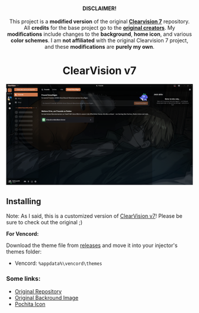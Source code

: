 [original_src]: https://github.com/ClearVision/ClearVision-v7
[creators]: https://github.com/ClearVision
[example-screenshot]: https://raw.githubusercontent.com/BalthasarBH/ClearVision-v7-Chainsaw-Man/refs/heads/master/pictures/example-screenshot.png

<div align="center">
	
#### DISCLAIMER!
This project is a **modified version** of the original **[Clearvision 7](https://github.com/ClearVision/ClearVision-v7)** repository. All **credits** for the base project go to the **[original creators][creators]**. My **modifications** include changes to the **background**, **home icon**, and various **color schemes**. I am **not affiliated** with the original Clearvision 7 project, and these **modifications** are **purely my own**.
	
# ClearVision v7

![example-screenshot][example-screenshot]

</div>


## Installing

Note: As I said, this is a customized version of [ClearVision v7][original_src]! Please be sure to check out the original ;)

**For Vencord:**

Download the theme file from [releases](https://github.com/BalthasarBH/ClearVision-v7-Chainsaw-Man/releases) and move it into your injector's themes folder:

- Vencord: `%appdata%\vencord\themes`

### Some links:

- [Original Repository][original_src]
- [Original Backround Image](https://www.uhdpaper.com/2022/08/chainsaw-man-denji-and-pochita-4k-181j.html?m=0)
- [Pochita Icon](https://gamerant.com/chainsaw-man-why-pochita-is-such-a-great-mascot/)
